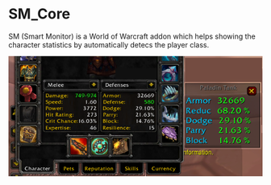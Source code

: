 # SM_Core
SM (Smart Monitor) is a World of Warcraft addon which helps showing the character statistics by automatically detecs the player class.

<img src="images/ver_0_1.png"/>
